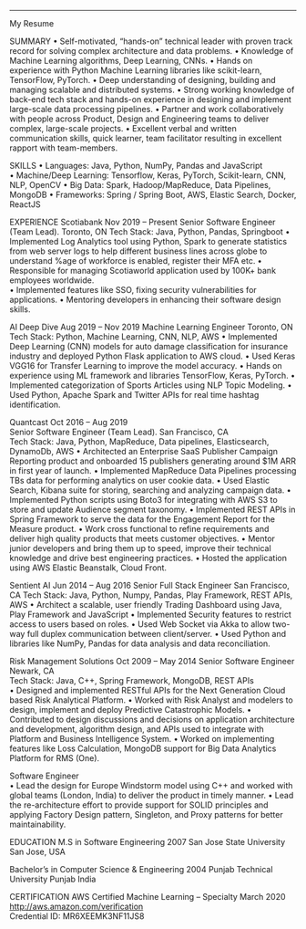 ---
My Resume

SUMMARY
•	Self-motivated, “hands-on” technical leader with proven track record for solving complex architecture and data problems. 
•	Knowledge of Machine Learning algorithms, Deep Learning, CNNs.
•	Hands on experience with Python Machine Learning libraries like scikit-learn, TensorFlow, PyTorch.
•	Deep understanding of designing, building and managing scalable and distributed systems.
•	Strong working knowledge of back-end tech stack and hands-on experience in designing and implement large-scale data processing pipelines. 
•	Partner and work collaboratively with people across Product, Design and Engineering teams to deliver complex, large-scale projects.
•	Excellent verbal and written communication skills, quick learner, team facilitator resulting in excellent rapport with team-members.

SKILLS
•	Languages: Java, Python, NumPy, Pandas and JavaScript	
•	Machine/Deep Learning: Tensorflow, Keras, PyTorch, Scikit-learn, CNN, NLP, OpenCV
•	Big Data: Spark, Hadoop/MapReduce, Data Pipelines, MongoDB
•	Frameworks: Spring / Spring Boot, AWS, Elastic Search, Docker, ReactJS

EXPERIENCE
Scotiabank                                                                                                                                                        Nov 2019 – Present
Senior Software Engineer (Team Lead).                                                                                                                  Toronto, ON
Tech Stack: Java, Python, Pandas, Springboot 
•	Implemented Log Analytics tool using Python, Spark to generate statistics from web server logs to help different business lines across globe to understand %age of workforce is enabled, register their MFA etc.
•	Responsible for managing Scotiaworld application used by 100K+ bank employees worldwide.  
•	Implemented features like SSO, fixing security vulnerabilities for applications.
•	Mentoring developers in enhancing their software design skills.

AI Deep Dive                                                                                                                                                  Aug 2019 – Nov 2019 
Machine Learning Engineer                                                                                                                                       Toronto, ON
Tech Stack: Python, Machine Learning, CNN, NLP, AWS 
•	Implemented Deep Learning (CNN) models for auto damage classification for insurance industry and deployed Python Flask application to AWS cloud.
•	Used Keras VGG16 for Transfer Learning to improve the model accuracy.
•	Hands on experience using ML framework and libraries TensorFlow, Keras, PyTorch.
•	Implemented categorization of Sports Articles using NLP Topic Modeling.
•	Used Python, Apache Spark and Twitter APIs for real time hashtag identification.

Quantcast                                                                                                                                                       Oct 2016 – Aug 2019       
Senior Software Engineer (Team Lead).                                                                                                         San Francisco, CA  
Tech Stack: Java, Python, MapReduce, Data pipelines, Elasticsearch, DynamoDb, AWS
•	Architected an Enterprise SaaS Publisher Campaign Reporting product and onboarded 15 publishers generating around $1M ARR in first year of launch. 
•	Implemented MapReduce Data Pipelines processing TBs data for performing analytics on user cookie data.
•	Used Elastic Search, Kibana suite for storing, searching and analyzing campaign data.
•	Implemented Python scripts using Boto3 for integrating with AWS S3 to store and update Audience segment taxonomy.
•	Implemented REST APIs in Spring Framework to serve the data for the Engagement Report for the Measure product.
•	Work cross functional to refine requirements and deliver high quality products that meets customer objectives.
•	Mentor junior developers and bring them up to speed, improve their technical knowledge and drive best engineering practices.
•	Hosted the application using AWS Elastic Beanstalk, Cloud Front.

Sentient AI                                                                                                                                                       Jun 2014 – Aug 2016
Senior Full Stack Engineer                                                                                                                                  San Francisco, CA 
Tech Stack: Java, Python, Numpy, Pandas, Play Framework, REST APIs, AWS
•	Architect a scalable, user friendly Trading Dashboard using Java, Play Framework and JavaScript
•	Implemented Security features to restrict access to users based on roles.
•	Used Web Socket via Akka to allow two-way full duplex communication between client/server.
•	Used Python and libraries like NumPy, Pandas for data analysis and data reconciliation.

Risk Management Solutions                                                                                                                      Oct 2009 – May 2014
Senior Software Engineer                                                                                                                                            Newark, CA   
Tech Stack: Java, C++, Spring Framework, MongoDB, REST APIs      
•	Designed and implemented RESTful APIs for the Next Generation Cloud based Risk Analytical Platform.
•	Worked with Risk Analyst and modelers to design, implement and deploy Predictive Catastrophic Models.
•	Contributed to design discussions and decisions on application architecture and development, algorithm design, and APIs used to integrate with Platform and Business Intelligence System.
•	Worked on implementing features like Loss Calculation, MongoDB support for Big Data Analytics Platform for RMS (One).  

Software Engineer                                                                          
•	Lead the design for Europe Windstorm model using C++ and worked with global teams (London, India) to deliver the product in timely manner.
•	Lead the re-architecture effort to provide support for SOLID principles and applying Factory Design pattern, Singleton, and Proxy patterns for better maintainability.

EDUCATION
M.S in Software Engineering										        2007
San Jose State University                                                                                                                                        San Jose, USA
                                                                                                                                        
	
Bachelor’s in Computer Science & Engineering                                                                                                                 2004
Punjab Technical University                                                                                                                                      Punjab India
	
CERTIFICATION
AWS Certified Machine Learning – Specialty                                                                                                          March 2020
http://aws.amazon.com/verification						       
Credential ID: MR6XEEMK3NF11JS8
